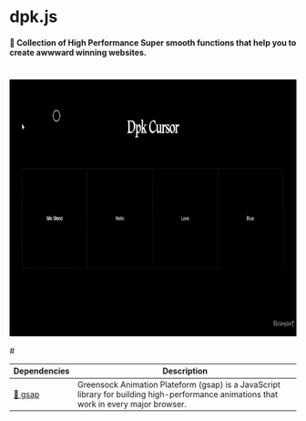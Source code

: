# dpk.js
#### 🤍 Collection of High Performance Super smooth functions that help you to create awwward winning websites. 

#
<p align="center">        
    <a href="#">
        <img src="img/dpkCursor.gif" height="450">
    </a>
</p>
#


|Dependencies                  | Description                                                        |
| ----------------------- | ------------------------------------------------------------------ |
| [💚 gsap]               | Greensock Animation Plateform (gsap) is a JavaScript library for building high-performance animations that work in every major browser. |

[💚 gsap]:https://greensock.com/
                                        
